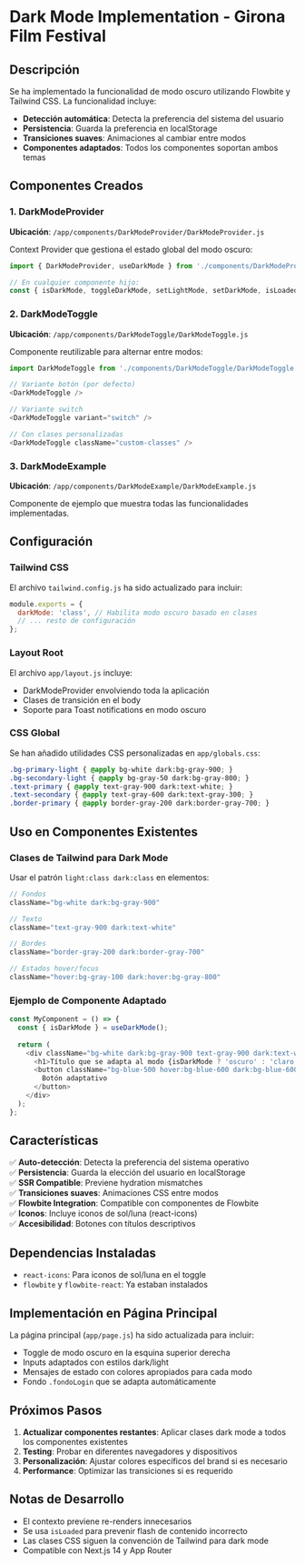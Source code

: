 # Dark Mode Implementation - Girona Film Festival

## Descripción
Se ha implementado la funcionalidad de modo oscuro utilizando Flowbite y Tailwind CSS. La funcionalidad incluye:

- **Detección automática**: Detecta la preferencia del sistema del usuario
- **Persistencia**: Guarda la preferencia en localStorage
- **Transiciones suaves**: Animaciones al cambiar entre modos
- **Componentes adaptados**: Todos los componentes soportan ambos temas

## Componentes Creados

### 1. DarkModeProvider
**Ubicación**: `/app/components/DarkModeProvider/DarkModeProvider.js`

Context Provider que gestiona el estado global del modo oscuro:

```javascript
import { DarkModeProvider, useDarkMode } from './components/DarkModeProvider/DarkModeProvider';

// En cualquier componente hijo:
const { isDarkMode, toggleDarkMode, setLightMode, setDarkMode, isLoaded } = useDarkMode();
```

### 2. DarkModeToggle
**Ubicación**: `/app/components/DarkModeToggle/DarkModeToggle.js`

Componente reutilizable para alternar entre modos:

```javascript
import DarkModeToggle from './components/DarkModeToggle/DarkModeToggle';

// Variante botón (por defecto)
<DarkModeToggle />

// Variante switch
<DarkModeToggle variant="switch" />

// Con clases personalizadas
<DarkModeToggle className="custom-classes" />
```

### 3. DarkModeExample
**Ubicación**: `/app/components/DarkModeExample/DarkModeExample.js`

Componente de ejemplo que muestra todas las funcionalidades implementadas.

## Configuración

### Tailwind CSS
El archivo `tailwind.config.js` ha sido actualizado para incluir:

```javascript
module.exports = {
  darkMode: 'class', // Habilita modo oscuro basado en clases
  // ... resto de configuración
};
```

### Layout Root
El archivo `app/layout.js` incluye:

- DarkModeProvider envolviendo toda la aplicación
- Clases de transición en el body
- Soporte para Toast notifications en modo oscuro

### CSS Global
Se han añadido utilidades CSS personalizadas en `app/globals.css`:

```css
.bg-primary-light { @apply bg-white dark:bg-gray-900; }
.bg-secondary-light { @apply bg-gray-50 dark:bg-gray-800; }
.text-primary { @apply text-gray-900 dark:text-white; }
.text-secondary { @apply text-gray-600 dark:text-gray-300; }
.border-primary { @apply border-gray-200 dark:border-gray-700; }
```

## Uso en Componentes Existentes

### Clases de Tailwind para Dark Mode
Usar el patrón `light:class dark:class` en elementos:

```javascript
// Fondos
className="bg-white dark:bg-gray-900"

// Texto  
className="text-gray-900 dark:text-white"

// Bordes
className="border-gray-200 dark:border-gray-700"

// Estados hover/focus
className="hover:bg-gray-100 dark:hover:bg-gray-800"
```

### Ejemplo de Componente Adaptado
```javascript
const MyComponent = () => {
  const { isDarkMode } = useDarkMode();
  
  return (
    <div className="bg-white dark:bg-gray-900 text-gray-900 dark:text-white">
      <h1>Título que se adapta al modo {isDarkMode ? 'oscuro' : 'claro'}</h1>
      <button className="bg-blue-500 hover:bg-blue-600 dark:bg-blue-600 dark:hover:bg-blue-700">
        Botón adaptativo
      </button>
    </div>
  );
};
```

## Características

✅ **Auto-detección**: Detecta la preferencia del sistema operativo  
✅ **Persistencia**: Guarda la elección del usuario en localStorage  
✅ **SSR Compatible**: Previene hydration mismatches  
✅ **Transiciones suaves**: Animaciones CSS entre modos  
✅ **Flowbite Integration**: Compatible con componentes de Flowbite  
✅ **Iconos**: Incluye iconos de sol/luna (react-icons)  
✅ **Accesibilidad**: Botones con títulos descriptivos  

## Dependencias Instaladas

- `react-icons`: Para iconos de sol/luna en el toggle
- `flowbite` y `flowbite-react`: Ya estaban instalados

## Implementación en Página Principal

La página principal (`app/page.js`) ha sido actualizada para incluir:

- Toggle de modo oscuro en la esquina superior derecha
- Inputs adaptados con estilos dark/light
- Mensajes de estado con colores apropiados para cada modo
- Fondo `.fondoLogin` que se adapta automáticamente

## Próximos Pasos

1. **Actualizar componentes restantes**: Aplicar clases dark mode a todos los componentes existentes
2. **Testing**: Probar en diferentes navegadores y dispositivos  
3. **Personalización**: Ajustar colores específicos del brand si es necesario
4. **Performance**: Optimizar las transiciones si es requerido

## Notas de Desarrollo

- El contexto previene re-renders innecesarios
- Se usa `isLoaded` para prevenir flash de contenido incorrecto
- Las clases CSS siguen la convención de Tailwind para dark mode
- Compatible con Next.js 14 y App Router